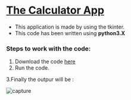 # [The Calculator App](https://github.com/syamkakarla98/The-Calculator-App/releases)

* This application is made by using the tkinter.
* This code has been written using **python3.X**

### Steps to work with the code:
   
   1. Download the code [here](https://github.com/syamkakarla98/The-Calculator-App/releases)
   2. Run the code.
   
   3.Finally the outpur will be :
   
   ![capture](https://user-images.githubusercontent.com/36328597/42362664-f72d80c4-8111-11e8-9354-4e4a6fab0167.PNG)

   
   
